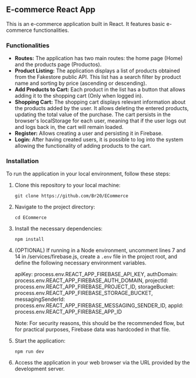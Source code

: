 ## E-commerce React App

This is an e-commerce application built in React. It features basic e-commerce functionalities.

### Functionalities

- **Routes:** The application has two main routes: the home page (Home) and the products page (Productos).
- **Product Listing:** The application displays a list of products obtained from the Fakestore public API. This list has a search filter by product name and sorting by price (ascending or descending).
- **Add Products to Cart:** Each product in the list has a button that allows adding it to the shopping cart (Only when logged in).
- **Shopping Cart:** The shopping cart displays relevant information about the products added by the user. It allows deleting the entered products, updating the total value of the purchase. The cart persists in the browser's localStorage for each user, meaning that if the user logs out and logs back in, the cart will remain loaded.
- **Register:** Allows creating a user and persisting it in Firebase.
- **Login:** After having created users, it is possible to log into the system allowing the functionality of adding products to the cart.

### Installation

To run the application in your local environment, follow these steps:

1. Clone this repository to your local machine:

   ```
   git clone https://github.com/Br20/ECommerce
   ```

2. Navigate to the project directory:

   ```
   cd ECommerce
   ```

3. Install the necessary dependencies:

   ```
   npm install
   ```

4. (OPTIONAL) If running in a Node environment, uncomment lines 7 and 14 in /services/firebase.js, create a `.env` file in the project root, and define the following necessary environment variables.

    apiKey: process.env.REACT_APP_FIREBASE_API_KEY,
    authDomain: process.env.REACT_APP_FIREBASE_AUTH_DOMAIN,
    projectId: process.env.REACT_APP_FIREBASE_PROJECT_ID,
    storageBucket: process.env.REACT_APP_FIREBASE_STORAGE_BUCKET,
    messagingSenderId: process.env.REACT_APP_FIREBASE_MESSAGING_SENDER_ID,
    appId: process.env.REACT_APP_FIREBASE_APP_ID

   Note: For security reasons, this should be the recommended flow, but for practical purposes, Firebase data was hardcoded in that file.

5. Start the application:

   ```
   npm run dev
   ```

6. Access the application in your web browser via the URL provided by the development server.